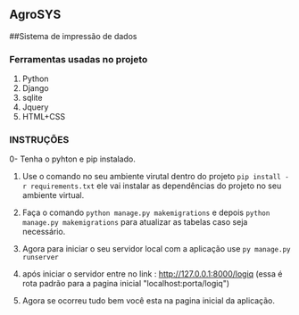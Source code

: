 ## AgroSYS
 ##Sistema de impressão de dados
 
### Ferramentas usadas no projeto
 1. Python
 2. Django
 3. sqlite
 4. Jquery
 5. HTML+CSS
 
 ### INSTRUÇÕES
 
 0- Tenha o pyhton e pip instalado.
 
 1. Use o comando no seu ambiente virutal dentro do projeto
 ```pip install -r requirements.txt``` 
 ele vai instalar as dependências do projeto no seu ambiente virtual.
 
 2. Faça o comando ```python manage.py makemigrations``` e depois ```python manage.py makemigrations```
 para atualizar as tabelas caso seja necessário.
 
 3. Agora para iniciar o seu servidor local com a aplicação use ```py manage.py runserver```
 
 4. após iniciar o servidor entre no link : http://127.0.0.1:8000/logiq (essa é rota padrão para a pagina inicial "localhost:porta/logiq")
 
 5. Agora se ocorreu tudo bem você esta na pagina inicial da aplicação.
